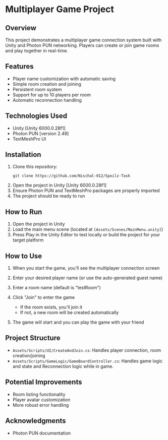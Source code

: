 # Multiplayer Game Project

## Overview
This project demonstrates a multiplayer game connection system built with Unity and Photon PUN networking. Players can create or join game rooms and play together in real-time.

## Features
- Player name customization with automatic saving
- Simple room creation and joining
- Persistent room system
- Support for up to 10 players per room
- Automatic reconnection handling

## Technologies Used
- Unity [Unity 6000.0.28f1]
- Photon PUN [version 2.49]
- TextMeshPro UI

## Installation
1. Clone this repository:
   ```
   git clone https://github.com/Nischal-012/Spoilz-Task
   ```
2. Open the project in Unity [Unity 6000.0.28f1]
3. Ensure Photon PUN and TextMeshPro packages are properly imported
4. The project should be ready to run

## How to Run
1. Open the project in Unity
2. Load the main menu scene (located at `[Assets/Scenes/MainMenu.unity]`)
3. Press Play in the Unity Editor to test locally or build the project for your target platform

## How to Use
1. When you start the game, you'll see the multiplayer connection screen
2. Enter your desired player name (or use the auto-generated guest name)
3. Enter a room name (default is "testRoom")
4. Click "Join" to enter the game
   - If the room exists, you'll join it
   - If not, a new room will be created automatically

5. The game will start and you can play the game with your friend

## Project Structure
- `Assets/Scripts/UI/CreateAndJoin.cs`: Handles player connection, room creation/joining
- `Assets/Scripts/GameLogic/GameBoardController.cs`: Handles game logic and state and Reconnection logic while in game.

## Potential Improvements
- Room listing functionality
- Player avatar customization
- More robust error handling


## Acknowledgments
- Photon PUN documentation